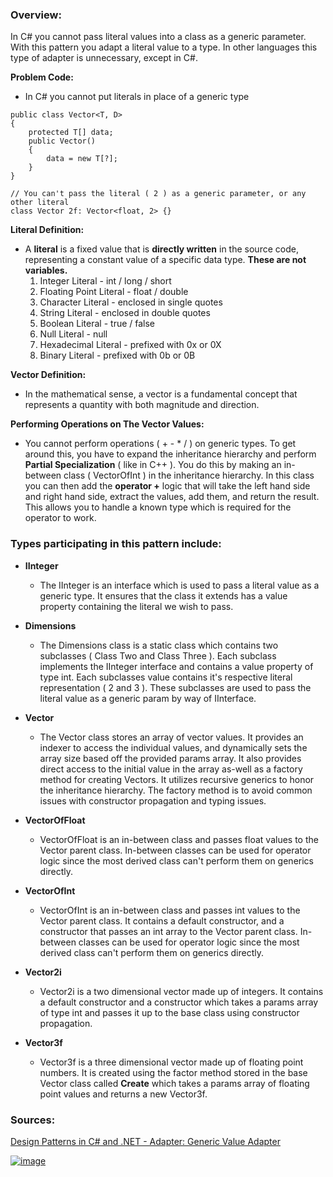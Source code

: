 ### Overview:

In C# you cannot pass literal values into a class as a generic parameter. With this pattern you adapt a literal value to a type. In other languages this type of adapter is unnecessary, except in C#.

**Problem Code:**
- In C# you cannot put literals in place of a generic type
``` 
public class Vector<T, D>
{
	protected T[] data;
	public Vector()
	{
		data = new T[?];
	}
}

// You can't pass the literal ( 2 ) as a generic parameter, or any other literal
class Vector 2f: Vector<float, 2> {}
```

**Literal Definition:**
- A **literal** is a fixed value that is **directly written** in the source code, representing a constant value of a specific data type. **These are not variables.**
	1) Integer Literal - int / long / short
	2) Floating Point Literal - float / double
	3) Character Literal - enclosed in single quotes
	4) String Literal - enclosed in double quotes
	5) Boolean Literal - true / false
	6) Null Literal - null
	7) Hexadecimal Literal - prefixed with 0x or 0X 
	8) Binary Literal - prefixed with 0b or 0B

**Vector Definition:**
- In the mathematical sense, a vector is a fundamental concept that represents a quantity with both magnitude and direction.

**Performing Operations on The Vector Values:**
* You cannot perform operations ( + - * / ) on generic types. To get around this, you have to expand the inheritance hierarchy and perform **Partial Specialization** ( like in C++ ). You do this by making an in-between class ( VectorOfInt ) in the inheritance hierarchy. In this class you can then add the **operator +** logic that will take the left hand side and right hand side, extract the values, add them, and return the result. This allows you to handle a known type which is required for the operator to work.
### Types participating in this pattern include:

- **IInteger**
	- The IInteger is an interface which is used to pass a literal value as a generic type. It ensures that the class it extends has a value property containing the literal we wish to pass.
	
- **Dimensions**
	* The Dimensions class is a static class which contains two subclasses ( Class Two and Class Three ). Each subclass implements the IInteger interface and contains a value property of type int. Each subclasses value contains it's respective literal representation ( 2 and 3 ). These subclasses are used to pass the literal value as a generic param by way of IInterface.

- **Vector**
	- The Vector class stores an array of vector values. It provides an indexer to access the individual values, and dynamically sets the array size based off the provided params array. It also provides direct access to the initial value in the array as-well as a factory method for creating Vectors. It utilizes recursive generics to honor the inheritance hierarchy. The factory method is to avoid common issues with constructor propagation and typing issues.
	
- **VectorOfFloat**
	- VectorOfFloat is an in-between class and passes float values to the Vector parent class. In-between classes can be used for operator logic since the most derived class can't perform them on generics directly.
	
- **VectorOfInt**
	- VectorOfInt is an in-between class and passes int values to the Vector parent class. It contains a default constructor, and a constructor that passes an int array to the Vector parent class. In-between classes can be used for operator logic since the most derived class can't perform them on generics directly.

- **Vector2i**
	- Vector2i is a two dimensional vector made up of integers. It contains a default constructor and a constructor which takes a params array of type int and passes it up to the base class using constructor propagation.

- **Vector3f**
	- Vector3f is a three dimensional vector made up of floating point numbers. It is created using the factor method stored in the base Vector class called **Create** which takes a params array of floating point values and returns a new Vector3f.

### Sources:
[Design Patterns in C# and .NET - Adapter: Generic Value Adapter](https://www.udemy.com/course/design-patterns-csharp-dotnet/)

[![image](https://github.com/nicholasrwx/GangOfFourPatterns/blob/main/Imgs/back-arrow_1f519.png)](https://github.com/nicholasrwx/GangOfFourPatterns/tree/main)
